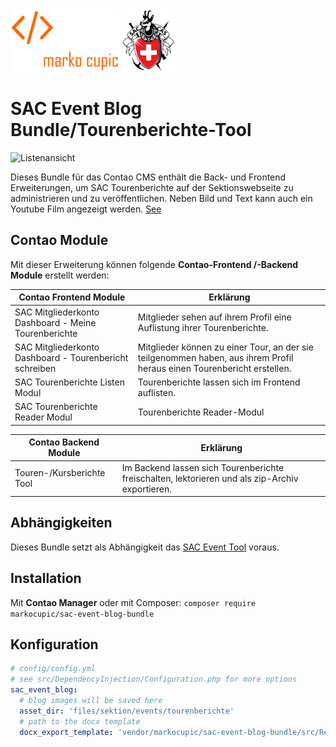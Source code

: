 <div>
<img src="docs/images/logo.png" height="100">
<img src="docs/images/sac_logo.png" height="100">
</div>

# SAC Event Blog Bundle/Tourenberichte-Tool

![Listenansicht](docs/images/sac_event_blog_bundle.gif)

Dieses Bundle für das Contao CMS enthält die Back- und Frontend Erweiterungen, um SAC Tourenberichte auf der Sektionswebseite zu administrieren und zu veröffentlichen.
 Neben Bild und Text kann auch ein Youtube Film angezeigt werden. [See](https://www.sac-pilatus.ch/home.html#eventBlogList335)

## Contao Module
Mit dieser Erweiterung können folgende **Contao-Frontend /-Backend Module** erstellt werden:

| Contao Frontend Module                                   | Erklärung                                                                                                              |
|----------------------------------------------------------|------------------------------------------------------------------------------------------------------------------------|
| SAC Mitgliederkonto Dashboard - Meine Tourenberichte     | Mitglieder sehen auf ihrem Profil eine Auflistung ihrer Tourenberichte.                                                |
| SAC Mitgliederkonto Dashboard - Tourenbericht schreiben  | Mitglieder können zu einer Tour, an der sie teilgenommen haben, aus ihrem Profil heraus einen Tourenbericht erstellen. |
| SAC Tourenberichte Listen Modul                          | Tourenberichte lassen sich im Frontend auflisten.                                                                      |
| SAC Tourenberichte Reader Modul                          | Tourenberichte Reader-Modul                                                                                            |

| Contao Backend Module                                | Erklärung                                                                                       |
|------------------------------------------------------|-------------------------------------------------------------------------------------------------|
|Touren-/Kursberichte Tool | Im Backend lassen sich Tourenberichte freischalten, lektorieren und als zip-Archiv exportieren. |

## Abhängigkeiten
Dieses Bundle setzt als Abhängigkeit das [SAC Event Tool]('https://github.com/markocupic/sac-event-tool-bundle') voraus.

## Installation
Mit **Contao Manager** oder mit Composer: `composer require markocupic/sac-event-blog-bundle`

## Konfiguration
```yaml
# config/config.yml
# see src/DependencyInjection/Configuration.php for more options
sac_event_blog:
  # blog images will be saved here
  asset_dir: 'files/sektion/events/tourenberichte'
  # path to the docx template
  docx_export_template: 'vendor/markocupic/sac-event-blog-bundle/src/Resources/contao/templates/docx/event_blog.docx'

```
